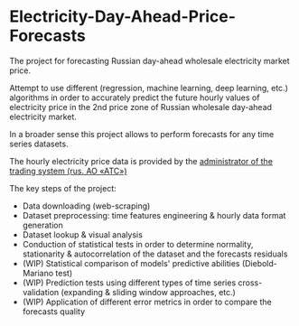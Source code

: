 # Electricity-Day-Ahead-Price-Forecasts

The project for forecasting Russian day-ahead wholesale electricity market price.

Attempt to use different (regression, machine learning, deep learning, etc.) algorithms in order to accurately predict the future hourly values of electricity price in the 2nd price zone of Russian wholesale day-ahead electricity market.

In a broader sense this project allows to perform forecasts for any time series datasets.

The hourly electricity price data is provided by the [administrator of the trading system (rus. АО «АТС»)](https://www.atsenergo.ru/results/rsv/index?zone=2)

The key steps of the project:
* Data downloading (web-scraping)
* Dataset preprocessing: time features engineering & hourly data format generation
* Dataset lookup & visual analysis
* Conduction of statistical tests in order to determine normality, stationarity & autocorrelation of the dataset and the forecasts residuals
* (WIP) Statistical comparison of models' predictive abilities (Diebold-Mariano test)
* (WIP) Prediction tests using different types of time series cross-validation (expanding & sliding window approaches, etc.)
* (WIP) Application of different error metrics in order to compare the forecasts quality


